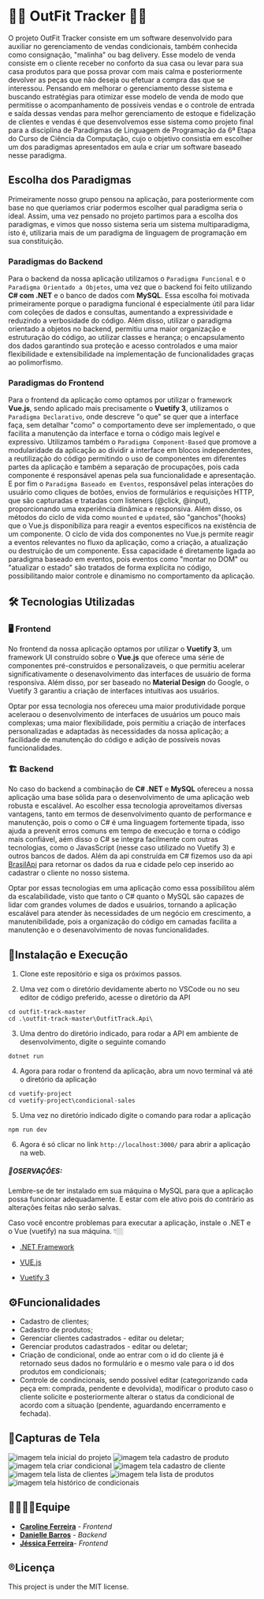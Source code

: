 # 👗👔 OutFit Tracker 👖👚
O projeto OutFit Tracker consiste em um software desenvolvido para auxiliar no gerenciamento de vendas condicionais, também conhecida como consignação, "malinha" ou bag delivery. Esse modelo de venda consiste em o cliente receber no conforto da sua casa ou levar para sua casa produtos para que possa provar com mais calma e posteriormente devolver as peças que não deseja ou efetuar a compra das que se interessou. Pensando em melhorar o gerenciamento desse sistema e buscando estratégias para otimizar esse modelo de venda de modo que permitisse o acompanhamento de possíveis vendas e o controle de entrada e saída dessas vendas para melhor gerenciamento de estoque e fidelização de clientes e vendas é que desenvolvemos esse sistema como projeto final para a disciplina de Paradigmas de Linguagem de Programação da 6ª Etapa do Curso de Ciência da Computação, cujo o objetivo consistia em escolher um dos paradigmas apresentados em aula e criar um software baseado nesse paradigma.

## Escolha dos Paradigmas
Primeiramente nosso grupo pensou na aplicação, para posteriormente com base no que queriamos criar podermos escolher qual paradigma seria o ideal. Assim, uma vez pensado no projeto partimos para a escolha dos paradigmas, e vimos que nosso sistema seria um sistema multiparadigma, isto é, utilizaria mais de um paradigma de linguagem de programação em sua constituição.

### Paradigmas do Backend
Para o backend da nossa aplicação utilizamos o `Paradigma Funcional` e o `Paradigma Orientado a Objetos`, uma vez que o backend foi feito utilizando **C# com .NET** e o banco de dados com **MySQL**. Essa escolha foi motivada primeiramente porque o paradigma funcional é especialmente útil para lidar com coleções de dados e consultas, aumentando a expressividade e reduzindo a verbosidade do código. Além disso, utilizar o paradigma orientado a objetos no backend, permitiu uma maior organização e estruturação do código, ao utilizar classes e herança; o encapsulamento dos dados garantindo sua proteção e acesso controlados e uma maior flexibilidade e extensibilidade na implementação de funcionalidades graças ao polimorfismo.

### Paradigmas do Frontend
Para o frontend da aplicação como optamos por utilizar o framework **Vue.js**, sendo aplicado mais precisamente o **Vuetify 3**, utilizamos o `Paradigma Declarativo`, onde descreve "o que" se quer que a interface faça, sem detalhar "como" o comportamento deve ser implementado, o que facilita a manutenção da interface e torna o código mais legível e expressivo. Utilizamos também o `Paradigma Component-Based` que promove a modularidade da aplicação ao dividir a interface em blocos independentes, a reutilização do código permitindo o uso de componentes em diferentes partes da aplicação e também a separação de procupações, pois cada componente é responsável apenas pela sua funcionalidade e apresentação. E por fim o `Paradigma Baseado em Eventos`, responsável pelas interações do usuário como cliques de botões, envios de formulários e requisições HTTP, que são capturadas e tratadas com listeners (@click, @input), proporcionando uma experiência dinâmica e responsiva. Além disso, os métodos do ciclo de vida como `mounted` e `updated`, são "ganchos"(hooks) que o Vue.js disponibiliza para reagir a eventos específicos na existência de um componente. O ciclo de vida dos componentes no Vue.js permite reagir a eventos relevantes no fluxo da aplicação, como a criação, a atualização ou destruição de um componente. Essa capacidade é diretamente ligada ao paradigma baseado em eventos, pois eventos como "montar no DOM" ou "atualizar o estado" são tratados de forma explícita no código, possibilitando maior controle e dinamismo no comportamento da aplicação.

## 🛠️ Tecnologias Utilizadas
### 🖥️ Frontend
No frontend da nossa aplicação optamos por utilizar o **Vuetify 3**, um framework UI construído sobre o **Vue.js** que oferece uma série de componentes pré-construídos e personalizaveis, o que permitiu acelerar significativamente o desenavolvimento das interfaces de usuário de forma responsiva. Além disso, por ser baseado no **Material Design** do Google, o Vuetify 3 garantiu a criação de interfaces intuitivas aos usuários.

Optar por essa tecnologia nos ofereceu uma maior produtividade porque aceleraou o desenvolvimento de interfaces de usuários um pouco mais complexas; uma maior flexibilidade, pois permitiu a criação de interfaces personalizadas e adaptadas às necessidades da nossa aplicação; a facilidade de manutenção do código e adição de possíveis novas funcionalidades.

### 🏗️ Backend
No caso do backend a combinação de **C# .NET** e **MySQL** ofereceu a nossa aplicação uma base sólida para o desenvolvimento de uma aplicação web robusta e escalável. Ao escolher essa tecnologia aproveitamos diversas vantagens, tanto em termos de desenvolvimento quanto de performance e manutenção, pois o como o C# é uma linguagem fortemente tipada, isso ajuda a prevenit erros comuns em tempo de execução e torna o código mais confiável, aém disso o C# se integra facilmente com outras tecnologias, como o JavasScript (nesse caso utilizado no Vuetify 3) e outros bancos de dados. Além da api construída em C# fizemos uso da api [BrasilApi](https://brasilapi.com.br/docs#tag/CEP-V2) para retornar os dados da rua e cidade pelo cep inserido ao cadastrar o cliente no nosso sistema.

Optar por essas tecnologias em uma aplicação como essa possibilitou além da escalabilidade, visto que tanto o C# quanto o MySQL são capazes de lidar com grandes volumes de dados e usuários, tornando a aplicação escalável para atender às necessidades de um negócio em crescimento, a manutenibilidade, pois a organização do código em camadas facilita a manutenção e o desenavolvimento de novas funcionalidades.

## 🔩Instalação e Execução
1. Clone este repositório e siga os próximos passos.

2. Uma vez com o diretório devidamente aberto no VSCode ou no seu editor de código preferido, acesse o diretório da API
```
cd outfit-track-master
cd .\outfit-track-master\OutfitTrack.Api\
```

3. Uma dentro do diretório indicado, para rodar a API em ambiente de desenvolvimento, digite o seguinte comando
```
dotnet run
```
4. Agora para rodar o frontend da aplicação, abra um novo terminal vá até o diretório da aplicação
```
cd vuetify-project
cd vuetify-project\condicional-sales 
``` 
5. Uma vez no diretório indicado digite o comando para rodar a aplicação
```
npm run dev
```
6. Agora é só clicar no link `http://localhost:3000/` para abrir a aplicação na web.

##### 📌OSERVAÇÕES:
Lembre-se de ter instalado em sua máquina o MySQL para que a aplicação possa funcionar adequadamente. E estar com ele ativo pois do contrário as alterações feitas não serão salvas.

Caso você encontre problemas para executar a aplicação, instale o .NET e o Vue (vuetify) na sua máquina. 👇🏼
- [.NET Framework](https://dotnet.microsoft.com/pt-br/download/dotnet-framework)

- [VUE.js](https://vuejs.org/)

- [Vuetify 3](https://vuetifyjs.com/en/getting-started/installation/)

## ⚙️Funcionalidades
- Cadastro de clientes;
- Cadastro de produtos;
- Gerenciar clientes cadastrados - editar ou deletar;
- Gerenciar produtos cadastrados - editar ou deletar;
- Criação de condicional, onde ao entrar com o id do cliente já é retornado seus dados no formulário e o mesmo vale para o id dos produtos em condicionais;
- Controle de condincionais, sendo possível editar (categorizando cada peça em: comprada, pendente e devolvida), modificar o produto caso o cliente solicite e posteriormente alterar o status da condicional de acordo com a situação (pendente, aguardando encerramento e fechada).

## 📸Capturas de Tela
![imagem tela inicial do projeto](https://github.com/jessieFerrS/Projeto-OutifitTracker/blob/main/PROJETO%20OUTFITTRACKER/vuetify-project/Capturas%20OutifitTracker/Captura%20de%20tela%202024-12-03%20222638.png)
![imagem tela cadastro de produto](https://github.com/jessieFerrS/Projeto-OutifitTracker/blob/main/PROJETO%20OUTFITTRACKER/vuetify-project/Capturas%20OutifitTracker/Captura%20de%20tela%202024-12-04%20143618.png)
![imagem tela criar condicional](https://github.com/jessieFerrS/Projeto-OutifitTracker/blob/main/PROJETO%20OUTFITTRACKER/vuetify-project/Capturas%20OutifitTracker/Captura%20de%20tela%202024-12-04%20143704.png)
![imagem tela cadastro de cliente](https://github.com/jessieFerrS/Projeto-OutifitTracker/blob/main/PROJETO%20OUTFITTRACKER/vuetify-project/Capturas%20OutifitTracker/Captura%20de%20tela%202024-12-04%20143718.png)
![imagem tela lista de clientes](https://github.com/jessieFerrS/Projeto-OutifitTracker/blob/main/PROJETO%20OUTFITTRACKER/vuetify-project/Capturas%20OutifitTracker/Captura%20de%20tela%202024-12-04%20143730.png)
![imagem tela lista de produtos](https://github.com/jessieFerrS/Projeto-OutifitTracker/blob/main/PROJETO%20OUTFITTRACKER/vuetify-project/Capturas%20OutifitTracker/Captura%20de%20tela%202024-12-04%20143634.png)
![imagem tela histórico de condicionais](https://github.com/jessieFerrS/Projeto-OutifitTracker/blob/main/PROJETO%20OUTFITTRACKER/vuetify-project/Capturas%20OutifitTracker/Captura%20de%20tela%202024-12-04%20143821.png)


## 🤜🏼🤛🏼Equipe
- [**Caroline Ferreira**](https://github.com/CarolFerr) - *Frontend*
- [**Danielle Barros**](https://github.com/daniellebassetto/) - *Backend*
- [**Jéssica Ferreira**](https://github.com/jessieFerrS)- *Frontend*


## ®️Licença
This project is under the MIT license.
